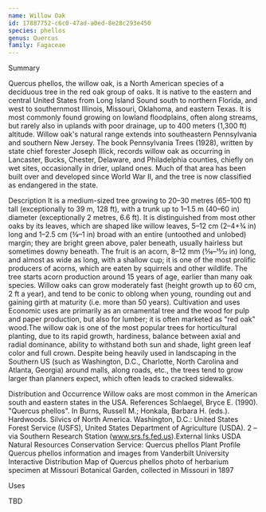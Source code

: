 ```yaml
---
name: Willow Oak
id: 17887752-c6c0-47ad-a0ed-8e28c293e450
species: phellos
genus: Quercus
family: Fagaceae
---
```

Summary



Quercus phellos, the willow oak, is a North American species of a deciduous tree in the red oak group of oaks. It is native to the eastern and central United States from Long Island Sound south to northern Florida, and west to southernmost Illinois, Missouri, Oklahoma, and eastern Texas. It is most commonly found growing on lowland floodplains, often along streams, but rarely also in uplands with poor drainage, up to 400 meters (1,300 ft) altitude. Willow oak's natural range extends into southeastern Pennsylvania and southern New Jersey. The book Pennsylvania Trees (1928), written by state chief forester Joseph Illick, records willow oak as occurring in Lancaster, Bucks, Chester, Delaware, and Philadelphia counties, chiefly on wet sites, occasionally in drier, upland ones. Much of that area has been built over and developed since World War II, and the tree is now classified as endangered in the state.

Description
It is a medium-sized tree growing to 20–30 metres (65–100 ft) tall (exceptionally to 39 m, 128 ft), with a trunk up to 1–1.5 m (40–60 in) diameter (exceptionally 2 metres, 6.6 ft). It is distinguished from most other oaks by its leaves, which are shaped like willow leaves, 5–12 cm (2–4+3⁄4 in) long and 1–2.5 cm (3⁄8–1 in) broad with an entire (untoothed and unlobed) margin; they are bright green above, paler beneath, usually hairless but sometimes downy beneath. The fruit is an acorn, 8–12 mm (5⁄16–15⁄32 in) long, and almost as wide as long, with a shallow cup; it is one of the most prolific producers of acorns, which are eaten by squirrels and other wildlife. The tree starts acorn production around 15 years of age, earlier than many oak species.
Willow oaks can grow moderately fast (height growth up to 60 cm, 2 ft a year), and tend to be conic to oblong when young, rounding out and gaining girth at maturity (i.e. more than 50 years).
Cultivation and uses
Economic uses are primarily as an ornamental tree and the wood for pulp and paper production, but also for lumber; it is often marketed as "red oak" wood.The willow oak is one of the most popular trees for horticultural planting, due to its rapid growth, hardiness, balance between axial and radial dominance, ability to withstand both sun and shade, light green leaf color and full crown. Despite being heavily used in landscaping in the Southern US (such as Washington, D.C., Charlotte, North Carolina and Atlanta, Georgia) around malls, along roads, etc., the trees tend to grow larger than planners expect, which often leads to cracked sidewalks.

Distribution and Occurrence
Willow oaks are most common in the American south and eastern states in the USA.
References
Schlaegel, Bryce E. (1990). "Quercus phellos".  In Burns, Russell M.; Honkala, Barbara H. (eds.). Hardwoods. Silvics of North America. Washington, D.C.: United States Forest Service (USFS), United States Department of Agriculture (USDA). 2 – via Southern Research Station (www.srs.fs.fed.us).External links
USDA Natural Resources Conservation Service: Quercus phellos Plant Profile
Quercus phellos information and images from Vanderbilt University
Interactive Distribution Map of Quercus phellos
photo of herbarium specimen at Missouri Botanical Garden, collected in Missouri in 1897


Uses

TBD
